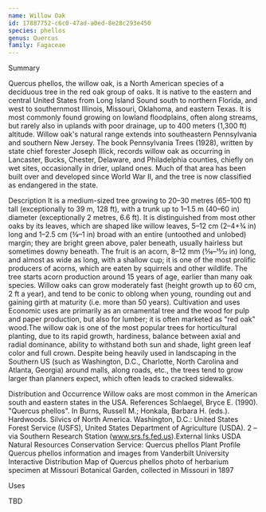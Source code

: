 ```yaml
---
name: Willow Oak
id: 17887752-c6c0-47ad-a0ed-8e28c293e450
species: phellos
genus: Quercus
family: Fagaceae
---
```

Summary



Quercus phellos, the willow oak, is a North American species of a deciduous tree in the red oak group of oaks. It is native to the eastern and central United States from Long Island Sound south to northern Florida, and west to southernmost Illinois, Missouri, Oklahoma, and eastern Texas. It is most commonly found growing on lowland floodplains, often along streams, but rarely also in uplands with poor drainage, up to 400 meters (1,300 ft) altitude. Willow oak's natural range extends into southeastern Pennsylvania and southern New Jersey. The book Pennsylvania Trees (1928), written by state chief forester Joseph Illick, records willow oak as occurring in Lancaster, Bucks, Chester, Delaware, and Philadelphia counties, chiefly on wet sites, occasionally in drier, upland ones. Much of that area has been built over and developed since World War II, and the tree is now classified as endangered in the state.

Description
It is a medium-sized tree growing to 20–30 metres (65–100 ft) tall (exceptionally to 39 m, 128 ft), with a trunk up to 1–1.5 m (40–60 in) diameter (exceptionally 2 metres, 6.6 ft). It is distinguished from most other oaks by its leaves, which are shaped like willow leaves, 5–12 cm (2–4+3⁄4 in) long and 1–2.5 cm (3⁄8–1 in) broad with an entire (untoothed and unlobed) margin; they are bright green above, paler beneath, usually hairless but sometimes downy beneath. The fruit is an acorn, 8–12 mm (5⁄16–15⁄32 in) long, and almost as wide as long, with a shallow cup; it is one of the most prolific producers of acorns, which are eaten by squirrels and other wildlife. The tree starts acorn production around 15 years of age, earlier than many oak species.
Willow oaks can grow moderately fast (height growth up to 60 cm, 2 ft a year), and tend to be conic to oblong when young, rounding out and gaining girth at maturity (i.e. more than 50 years).
Cultivation and uses
Economic uses are primarily as an ornamental tree and the wood for pulp and paper production, but also for lumber; it is often marketed as "red oak" wood.The willow oak is one of the most popular trees for horticultural planting, due to its rapid growth, hardiness, balance between axial and radial dominance, ability to withstand both sun and shade, light green leaf color and full crown. Despite being heavily used in landscaping in the Southern US (such as Washington, D.C., Charlotte, North Carolina and Atlanta, Georgia) around malls, along roads, etc., the trees tend to grow larger than planners expect, which often leads to cracked sidewalks.

Distribution and Occurrence
Willow oaks are most common in the American south and eastern states in the USA.
References
Schlaegel, Bryce E. (1990). "Quercus phellos".  In Burns, Russell M.; Honkala, Barbara H. (eds.). Hardwoods. Silvics of North America. Washington, D.C.: United States Forest Service (USFS), United States Department of Agriculture (USDA). 2 – via Southern Research Station (www.srs.fs.fed.us).External links
USDA Natural Resources Conservation Service: Quercus phellos Plant Profile
Quercus phellos information and images from Vanderbilt University
Interactive Distribution Map of Quercus phellos
photo of herbarium specimen at Missouri Botanical Garden, collected in Missouri in 1897


Uses

TBD
